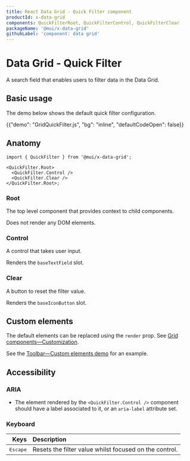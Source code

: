 ```yaml
---
title: React Data Grid - Quick Filter component
productId: x-data-grid
components: QuickFilterRoot, QuickFilterControl, QuickFilterClear
packageName: '@mui/x-data-grid'
githubLabel: 'component: data grid'
---
```


# Data Grid - Quick Filter

<p class="description">A search field that enables users to filter data in the Data Grid.</p>

## Basic usage

The demo below shows the default quick filter configuration.

{{"demo": "GridQuickFilter.js", "bg": "inline", "defaultCodeOpen": false}}

## Anatomy

```tsx
import { QuickFilter } from '@mui/x-data-grid';

<QuickFilter.Root>
  <QuickFilter.Control />
  <QuickFilter.Clear />
</QuickFilter.Root>;
```

### Root

The top level component that provides context to child components.

Does not render any DOM elements.

### Control

A control that takes user input.

Renders the `baseTextField` slot.

### Clear

A button to reset the filter value.

Renders the `baseIconButton` slot.

## Custom elements

The default elements can be replaced using the `render` prop. See [Grid components—Customization](/x/react-data-grid/components/overview/#customization).

See the [Toolbar—Custom elements demo](/x/react-data-grid/toolbar/#custom-elements) for an example.

## Accessibility

### ARIA

- The element rendered by the `<QuickFilter.Control />` component should have a label associated to it, or an `aria-label` attribute set.

### Keyboard

|                          Keys | Description                                            |
| ----------------------------: | :----------------------------------------------------- |
| <kbd class="key">Escape</kbd> | Resets the filter value whilst focused on the control. |
